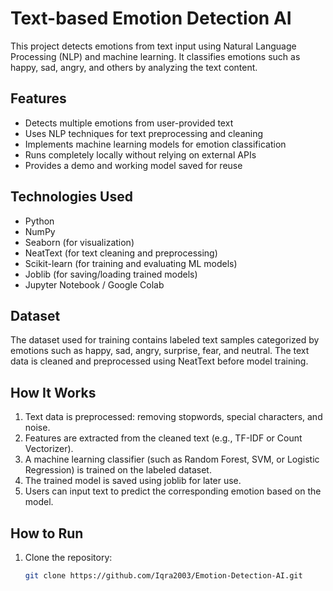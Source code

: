 # Text-based Emotion Detection AI

This project detects emotions from text input using Natural Language Processing (NLP) and machine learning. It classifies emotions such as happy, sad, angry, and others by analyzing the text content.

## Features

- Detects multiple emotions from user-provided text
- Uses NLP techniques for text preprocessing and cleaning
- Implements machine learning models for emotion classification
- Runs completely locally without relying on external APIs
- Provides a demo and working model saved for reuse

## Technologies Used

- Python  
- NumPy  
- Seaborn (for visualization)  
- NeatText (for text cleaning and preprocessing)  
- Scikit-learn (for training and evaluating ML models)  
- Joblib (for saving/loading trained models)  
- Jupyter Notebook / Google Colab

## Dataset

The dataset used for training contains labeled text samples categorized by emotions such as happy, sad, angry, surprise, fear, and neutral. The text data is cleaned and preprocessed using NeatText before model training.

## How It Works

1. Text data is preprocessed: removing stopwords, special characters, and noise.
2. Features are extracted from the cleaned text (e.g., TF-IDF or Count Vectorizer).
3. A machine learning classifier (such as Random Forest, SVM, or Logistic Regression) is trained on the labeled dataset.
4. The trained model is saved using joblib for later use.
5. Users can input text to predict the corresponding emotion based on the model.

## How to Run

1. Clone the repository:
   ```bash
   git clone https://github.com/Iqra2003/Emotion-Detection-AI.git
